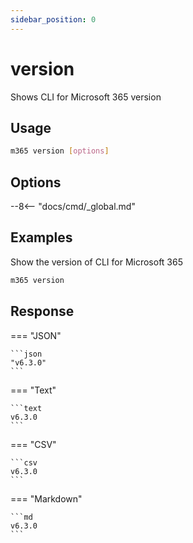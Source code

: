 ```yaml
---
sidebar_position: 0
---
```


# version

Shows CLI for Microsoft 365 version

## Usage

```sh
m365 version [options]
```

## Options

--8<-- "docs/cmd/_global.md"

## Examples

Show the version of CLI for Microsoft 365

```sh
m365 version
```

## Response

=== "JSON"

    ```json
    "v6.3.0"
    ```

=== "Text"

    ```text
    v6.3.0
    ```

=== "CSV"

    ```csv
    v6.3.0
    ```

=== "Markdown"

    ```md
    v6.3.0
    ```
